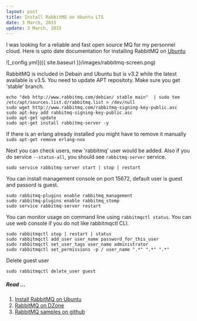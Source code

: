 ```yaml
---
layout: post
title: Install RabbitMQ on Ubuntu LTS
date: 3 March, 2015
update: 3 March, 2015
---
```


I was looking for a reliable and fast open source MQ for my personnel cloud. Here is upto date documentation for installing RabbitMQ on [Ubuntu](https://www.rabbitmq.com/install-debian.html)

![_config.yml]({{ site.baseurl }}/images/rabbitmq-screen.png)

RabbitMQ is included in Debain and Ubuntu but is v3.2 while the latest available is v3.5. You need to update APT repositoty. Make sure you get 'stable' branch.

```
echo "deb http://www.rabbitmq.com/debian/ stable main"  | sudo tee  /etc/apt/sources.list.d/rabbitmq.list > /dev/null
sudo wget http://www.rabbitmq.com/rabbitmq-signing-key-public.asc
sudo apt-key add rabbitmq-signing-key-public.asc
sudo apt-get update
sudo apt-get install rabbitmq-server -y
```

If there is an erlang already installed you might have to remove it manually `sudo apt-get remove erlang-nox`

Next you can check users, new 'rabbitmq' user would be added. Also if you do service `--status-all`, you should see `rabbitmq-server` service.

```
sudo service rabbitmq-server start | stop | restart
```

You can install management console on port 15672, default user is guest and passord is guest.

```
sudo rabbitmq-plugins enable rabbitmq_management
sudo rabbitmq-plugins enable rabbitmq_stomp
sudo service rabbitmq-server restart
```

You can monitor usage on command line using `rabbitmqctl status`. You can use web console if you do not like rabbitmqctl CLI. 

```
sudo rabbitmqctl stop | restart | status
sudo rabbitmqctl add_user user_name password_for_this_user
sudo rabbitmqctl set_user_tags user_name administrator
sudo rabbitmqctl set_permissions -p / user_name ".*" ".*" ".*"
```

Delete guest user 

```
sudo rabbitmqctl delete_user guest
```

##### Read ...

1. [Install RabbitMQ on Ubuntu](https://www.rabbitmq.com/install-debian.html)
2. [RabbitMQ on DZone](http://java.dzone.com/category/tags/rabbitmq)
3. [RabbitMQ samples on github](https://github.com/rabbitmq)